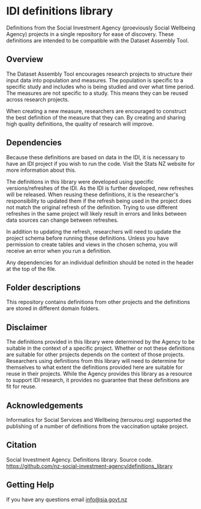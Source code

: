 # IDI definitions library
Definitions from the Social Investment Agency (proeviously Social Wellbeing Agency) projects in a single repository for ease of discovery. These definitions are intended to be compatible with the Dataset Assembly Tool.

## Overview
The Dataset Assembly Tool encourages research projects to structure their input data into population and measures. The population is specific to a specific study and includes who is being studied and over what time period. The measures are not specific to a study. This means they can be reused across research projects.

When creating a new measure, researchers are encouraged to construct the best definition of the measure that they can. By creating and sharing high quality definitions, the quality of research will improve.

## Dependencies
Because these definitions are based on data in the IDI, it is necessary to have an IDI project if you wish to run the code. Visit the Stats NZ website for more information about this.

The definitions in this library were developed using specific versions/refreshes of the IDI. As the IDI is further developed, new refreshes will be released. When reusing these definitions, it is the researcher's responsibility to updated them if the refresh being used in the project does not match the original refresh of the definition. Trying to use different refreshes in the same project will likely result in errors and links between data sources can change between refreshes.

In addition to updating the refresh, researchers will need to update the project schema before running these definitions. Unless you have permission to create tables and views in the chosen schema, you will receive an error when you run a definition.

Any dependencies for an individual definition should be noted in the header at the top of the file.

## Folder descriptions
This repository contains definitions from other projects and the definitions are stored in different domain folders.

## Disclaimer
The definitions provided in this library were determined by the Agency to be suitable in the context of a specific project. Whether or not these definitions are suitable for other projects depends on the context of those projects. Researchers using definitions from this library will need to determine for themselves to what extent the definitions provided here are suitable for reuse in their projects. While the Agency provides this library as a resource to support IDI research, it provides no guarantee that these definitions are fit for reuse.

## Acknowledgements
Informatics for Social Services and Wellbeing (terourou.org) supported the publishing of a number of definitions from the vaccination uptake project.

## Citation
Social Investment Agency. Definitions library. Source code. https://github.com/nz-social-investment-agency/definitions_library

## Getting Help
If you have any questions email info@sia.govt.nz
